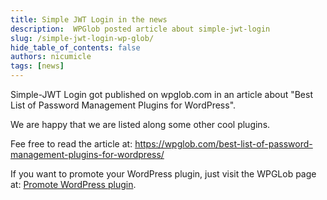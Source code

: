 ```yaml
---
title: Simple JWT Login in the news
description:  WPGlob posted article about simple-jwt-login
slug: /simple-jwt-login-wp-glob/
hide_table_of_contents: false
authors: nicumicle
tags: [news]
---
```


Simple-JWT Login got published on wpglob.com in an article about "Best List of Password Management Plugins for WordPress".

<!-- truncate -->
We are happy that we are listed along some other cool plugins.

Fee free to read the article at: https://wpglob.com/best-list-of-password-management-plugins-for-wordpress/

If you want to promote your WordPress plugin, just visit the WPGLob page at: <a href="https://wpglob.com/promote-wordpress-plugin/" rel="external">Promote WordPress plugin</a>.


